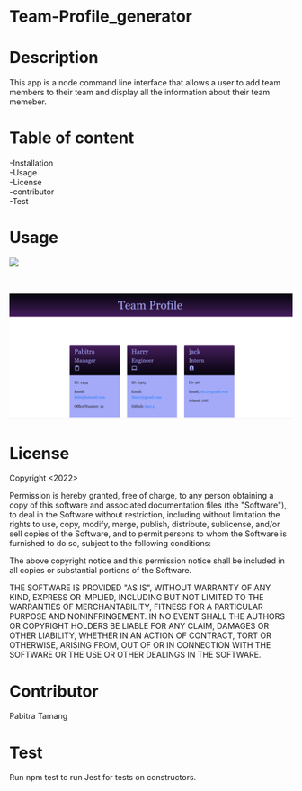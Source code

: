 # Team-Profile_generator

# Description
This app is a  node command line interface that allows a user to add team members to their team and display all the information about their team memeber.

# Table of content
-Installation <br/>
-Usage <br/>
-License <br/>
-contributor <br/>
-Test
# Usage
[![](https://res.cloudinary.com/marcomontalbano/image/upload/v1643771040/video_to_markdown/images/google-drive--1s1lSq27e-rhYc8CDW7xlXF1sRsfwFc5M-c05b58ac6eb4c4700831b2b3070cd403.jpg)](https://drive.google.com/file/d/1s1lSq27e-rhYc8CDW7xlXF1sRsfwFc5M/preview "")


<br />

![alt text](./assests/screenshot.png)


# License
Copyright <2022> <Pabitra Tamang>

Permission is hereby granted, free of charge, to any person obtaining a copy of this software and associated documentation files (the "Software"), to deal in the Software without restriction, including without limitation the rights to use, copy, modify, merge, publish, distribute, sublicense, and/or sell copies of the Software, and to permit persons to whom the Software is furnished to do so, subject to the following conditions:

The above copyright notice and this permission notice shall be included in all copies or substantial portions of the Software.

THE SOFTWARE IS PROVIDED "AS IS", WITHOUT WARRANTY OF ANY KIND, EXPRESS OR IMPLIED, INCLUDING BUT NOT LIMITED TO THE WARRANTIES OF MERCHANTABILITY, FITNESS FOR A PARTICULAR PURPOSE AND NONINFRINGEMENT. IN NO EVENT SHALL THE AUTHORS OR COPYRIGHT HOLDERS BE LIABLE FOR ANY CLAIM, DAMAGES OR OTHER LIABILITY, WHETHER IN AN ACTION OF CONTRACT, TORT OR OTHERWISE, ARISING FROM, OUT OF OR IN CONNECTION WITH THE SOFTWARE OR THE USE OR OTHER DEALINGS IN THE SOFTWARE.

# Contributor
Pabitra Tamang

# Test
Run npm test to run Jest for tests on constructors.

